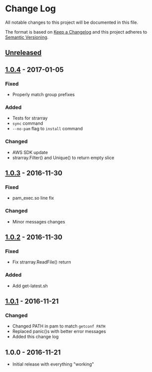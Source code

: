 Change Log
==========

All notable changes to this project will be documented in this file.

The format is based on [Keep a Changelog](http://keepachangelog.com/)
and this project adheres to [Semantic Versioning](http://semver.org/).

## [Unreleased]

## [1.0.4] - 2017-01-05
### Fixed
- Properly match group prefixes

### Added
- Tests for strarray
- `sync` command
- `--no-pam` flag to `install` command

### Changed
- AWS SDK update
- strarray.Filter() and Unique() to return empty slice

## [1.0.3] - 2016-11-30
### Fixed
- pam_exec.so line fix

### Changed
- Minor messages changes

## [1.0.2] - 2016-11-30
### Fixed
- Fix strarray.ReadFile() return

### Added
- Add get-latest.sh

## [1.0.1] - 2016-11-21
### Changed
- Changed PATH in pam to match `getconf PATH`
- Replaced panic()s with better error messages
- Added this change log

## 1.0.0 - 2016-11-21
- Initial release with everything "working"

[Unreleased]: https://github.com/davidrjonas/ssh-iam-bridge/compare/1.0.4...HEAD
[1.0.4]: https://github.com/davidrjonas/ssh-iam-bridge/compare/1.0.3...1.0.4
[1.0.3]: https://github.com/davidrjonas/ssh-iam-bridge/compare/1.0.2...1.0.3
[1.0.2]: https://github.com/davidrjonas/ssh-iam-bridge/compare/1.0.1...1.0.2
[1.0.1]: https://github.com/davidrjonas/ssh-iam-bridge/compare/1.0.0...1.0.1

